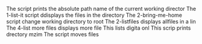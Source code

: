 The script prints the absolute path name of the current working director
The 1-list-it script ddisplays the files in the directory
The 2-bring-me-home script change working directory to root
The 2-listfiles displays allfiles in a lin
The 4-list more files displays more file
This lists digita onl
This scrip prints drectory mzim
The script moves files
